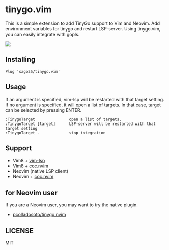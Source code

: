 # tinygo.vim

This is a simple extension to add TinyGo support to Vim and Neovim.  Add
environment variables for tinygo and restart LSP-server.  Using tinygo.vim, you
can easily integrate with gopls.

![](./tinygo-target-vim.gif)

## Installing

```
Plug 'sago35/tinygo.vim'
```

## Usage

If an argument is specified, vim-lsp will be restarted with that target
setting. If no argument is specified, it will open a list of targets.
In that case, target can be selected by pressing ENTER.

```
:TinygoTarget               open a list of targets.
:TinygoTarget [target]      LSP-server will be restarted with that target setting
:TinygoTarget -             stop integration
```

## Support

* Vim8 + [vim-lsp](https://github.com/prabirshrestha/vim-lsp)
* Vim8 + [coc.nvim](https://github.com/neoclide/coc.nvim)
* Neovim (native LSP client)
* Neovim + [coc.nvim](https://github.com/neoclide/coc.nvim)


## for Neovim user

If you are a Neovim user, you may want to try the native plugin.

* [pcolladosoto/tinygo.nvim](https://github.com/pcolladosoto/tinygo.nvim)

## LICENSE

MIT
